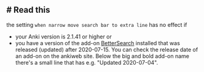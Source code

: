 <h2># Read this</h2>

the setting `when narrow move search bar to extra line` has no effect if 
- your Anki version is 2.1.41 or higher or
- you have a version 
of the add-on [BetterSearch](https://ankiweb.net/shared/info/1052724801) installed that was 
released (updated) after 2020-07-15. You can check the release date of an add-on on the 
ankiweb site. Below the big and bold add-on name there's a small line that has 
e.g. "Updated 2020-07-04".
